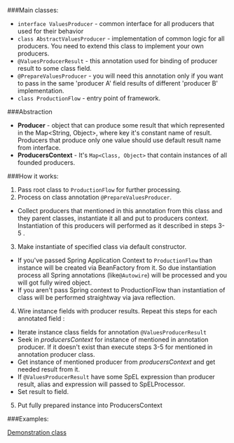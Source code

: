 

###Main classes:

- `interface ValuesProducer` - common interface for all producers that used for their behavior
- `class AbstractValuesProducer` - implementation of common logic for all producers.
    You need to extend this class to implement your own producers.
- `@ValuesProducerResult` - this annotation used for binding of producer result to some class field.
- `@PrepareValuesProducer` - you will need this annotation only if you want to pass in the same
    'producer A' field results of different 'producer B' implementation.
- `class ProductionFlow` - entry point of framework.

###Abstraction

- **Producer** - object that can produce some result that which represented in the
    Map<String, Object>, where key it's constant name of result. Producers that produce only one value
    should use default result name from interface.
- **ProducersContext** - It's `Map<Class, Object>` that contain instances of all founded producers.

###How it works:
1. Pass root class to `ProductionFlow` for further processing.
2. Process on class annotation `@PrepareValuesProducer`.  
  - Collect producers that mentioned in this annotation from this class and they parent classes,
    instantiate it all and put to producers context. Instantiation of this producers will performed
    as it described in steps 3-5 .
3. Make instantiate of specified class via default constructor.
  - If you've passed Spring Application Context to `ProductionFlow` than instance will be created
    via BeanFactory from it. So due instantiation process all Spring annotations (like`@Autowire`) will be
    processed and you will got fully wired object.
  - If you aren't pass Spring context to ProductionFlow than instantiation of class will be performed
    straightway via java reflection.
4. Wire instance fields with producer results. Repeat this steps for each annotated field :
  - Iterate instance class fields for annotation `@ValuesProducerResult`
  - Seek in *producersContext* for instance of mentioned in annotation producer. If it doesn't exist than
    execute steps 3-5 for mentioned in annotation producer class.
  - Get instance of mentioned producer from *producersContext* and get needed result from it.
  - If `@ValuesProducerResult` have some SpEL expression than producer result, alias and expression will
    passed to SpELProcessor.
  - Set result to field.
5. Put fully prepared instance into ProducersContext

###Examples:

[Demonstration class](https://github.com/kuznecc/GranularCalculationFramework/blob/master/src/test/java/org/bober/calculation/Demonstration.java)